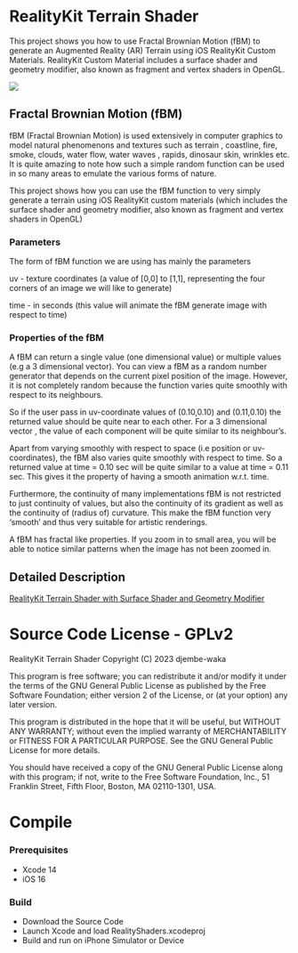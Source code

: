 # RealityKit Terrain Shader
This project shows you how to use Fractal Brownian Motion (fBM) to generate an Augmented Reality (AR) Terrain using iOS RealityKit Custom Materials. RealityKit Custom Material includes a surface shader and geometry modifier, also known as fragment and vertex shaders in OpenGL.

<img src=images/realitykit_terrain_shader.gif>

## Fractal Brownian Motion (fBM)

fBM (Fractal Brownian Motion) is used extensively in computer graphics to model natural phenomenons and textures such as terrain , coastline, fire, smoke, clouds, water flow, water waves , rapids, dinosaur skin, wrinkles etc. It is quite amazing to note how such a simple random function can be used in so many areas to emulate the various forms of nature.

This project shows how you can use the fBM function to very simply generate a terrain using iOS RealityKit custom materials (which includes the surface shader and geometry modifier, also known as fragment and vertex shaders in OpenGL)

### Parameters
The form of fBM function we are using has mainly the parameters

uv - texture coordinates (a value of [0,0] to [1,1], representing the four corners of an image we will like to generate)

time - in seconds (this value will animate the fBM generate image with respect to time)

### Properties of the fBM

A fBM can return a single value (one dimensional value) or multiple values (e.g a 3 dimensional vector). You can view a fBM as a random number generator that depends on the current pixel position of the image. However, it is not completely random because the function varies quite smoothly with respect to its neighbours.

So if the user pass in uv-coordinate values of (0.10,0.10) and (0.11,0.10) the returned value should be quite near to each other. For a 3 dimensional vector , the value of each component will be quite similar to its neighbour’s.

Apart from varying smoothly with respect to space (i.e position or uv-coordinates), the fBM also varies quite smoothly with respect to time. So a returned value at time = 0.10 sec will be quite similar to a value at time = 0.11 sec. This gives it the property of having a smooth animation w.r.t. time.

Furthermore, the continuity of many implementations fBM is not restricted to just continuity of values, but also the continuity of its gradient as well as the continuity of (radius of) curvature. This make the fBM function very ‘smooth’ and thus very suitable for artistic renderings.

A fBM has fractal like properties. If you zoom in to small area, you will be able to notice similar patterns when the image has not been zoomed in.

## Detailed Description

[RealityKit Terrain Shader with Surface Shader and Geometry Modifier]([https://photorealityar.com/digitalcompositing.html](https://photorealityar.com/realitykit_terrainshader_surfaceshader_geometrymodifier.html))

# Source Code License - GPLv2

RealityKit Terrain Shader
Copyright (C) 2023 djembe-waka 

This program is free software; you can redistribute it and/or
modify it under the terms of the GNU General Public License
as published by the Free Software Foundation; either version 2
of the License, or (at your option) any later version.

This program is distributed in the hope that it will be useful,
but WITHOUT ANY WARRANTY; without even the implied warranty of
MERCHANTABILITY or FITNESS FOR A PARTICULAR PURPOSE.  See the
GNU General Public License for more details.

You should have received a copy of the GNU General Public License
along with this program; if not, write to the Free Software
Foundation, Inc., 51 Franklin Street, Fifth Floor, Boston, MA  02110-1301, USA.

# Compile

### Prerequisites

* Xcode 14
* iOS 16

### Build

* Download the Source Code
* Launch Xcode and load RealityShaders.xcodeproj 
* Build and run on iPhone Simulator or Device

